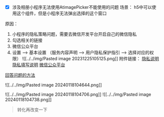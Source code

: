 - [x] 涉及相册小程序无法使用AtimagePicker不能使用的问题
场景：
h5中可以使用这个组件，但是小程序无法弹出选择的这个窗口

原因：
1. 小程序的隐私策略问题，需要去微信开发平台开启自己的微信隐私
2. 勾选相关的链接
3.  微信公众平台
4. 设置 --> 基本设置 （服务内容声明 --> 用户隐私保护指引 --> 选择对应的权限）
![[../../img/Pasted image 20231225105125.png]]
附件链接：
[隐私说明](https://developers.weixin.qq.com/community/develop/doc/0004603f1ecf301870fcb50ae56801)
[隐私填写说明](https://developers.weixin.qq.com/miniprogram/dev/framework/user-privacy/)
[微信公众平台](https://mp.weixin.qq.com/)


[回答问题的方法](https://developers.weixin.qq.com/community/develop/doc/000aa68d820d3864dd4044f0364400?highLine=taro%2520image)



![[../../img/Pasted image 20240118104644.png]]

![[../../img/Pasted image 20240118104706.png]]
![[../../img/Pasted image 20240118104738.png]]
> 转化再改变一下

